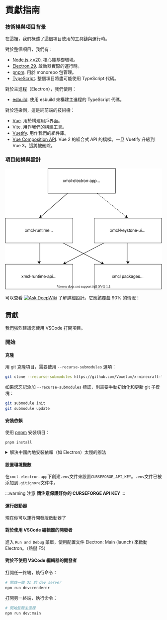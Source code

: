 # 貢獻指南
### 技術棧與項目背景

在這裡，我們概述了這個項目使用的工具鏈與運行時。

對於整個項目，我們有：

- [Node.js >=20](https://nodejs.org/). 核心庫基礎環境。
- [Electron 29](https://electron.atom.io). 啟動器實際的運行時。
- [pnpm](https://pnpm.io/). 用於 monorepo 包管理。
- [TypeScript](https://www.typescriptlang.org/). 整個項目將盡可能使用 TypeScript 代碼。

對於主進程（Electron），我們使用：

- [esbuild](https://esbuild.github.io/). 使用 esbuild 來構建主進程的 TypeScript 代碼。

對於渲染側，這是純前端的技術棧：

- [Vue](https://vuejs.org). 用於構建用戶界面。
- [Vite](https://vitejs.dev/). 用作我們的構建工具。
- [Vuetify](https://vuetifyjs.com/). 用作我們的組件庫。
- [Vue Composition API](https://github.com/vuejs/composition-api). Vue 2 的組合式 API 的橋樑。一旦 Vuetify 升級到 Vue 3，這將被刪除。

### 項目結構與設計

![diagram](../../assets/diagram.svg)

可以查看 [![Ask DeepWiki](https://deepwiki.com/badge.svg)](https://deepwiki.com/Voxelum/x-minecraft-launcher) 了解詳細設計。它應該覆蓋 90% 的情況！

## 貢獻

我們強烈建議您使用 VSCode 打開項目。

### 開始

#### 克隆

用 git 克隆項目，需要使用 `--recurse-submodules` 選項：

```bash
git clone --recurse-submodules https://github.com/Voxelum/x-minecraft-launcher
```

如果您忘記添加 `--recurse-submodules` 標誌，則需要手動初始化和更新 git 子模塊：

```bash
git submodule init
git submodule update
```

#### 安裝依賴

使用 [pnpm](https://pnpm.io) 安裝項目：

```
pnpm install
```

<details>
  <summary> 解決中國內地安裝依賴（如 Electron）太慢的辦法 </summary>

  打開您的 git bash，在 `pnpm i` 前面加上 `registry=https://registry.npm.taobao.org electron_mirror="https://npm.taobao.org/mirrors/electron/"`。使用內地阿里提供的 npm 以及 Electron 的鏡像。

  最終輸入的 command 也就是

  ```bash
  registry=https://registry.npm.taobao.org electron_mirror="https://npm.taobao.org/mirrors/electron/" pnpm i
  ```
</details>

#### 設置環境變數
在`xmcl-electron-app`下創建`.env`文件來設置`CURSEFORGE_API_KEY`。`.env`文件已被添加到`.gitignore`文件中。

:::warning 注意
**請注意保護好你的 CURSEFORGE API KEY**
:::

#### 運行啟動器

現在你可以運行開發版啟動器了

#### 對於使用 VSCode 編輯器的開發者

進入 `Run and Debug` 菜單，使用配置文件 Electron: Main (launch) 來啟動 Electron。（熱鍵 F5）

#### 對於不使用 VSCode 編輯器的開發者

打開任一終端，執行命令：

```bash
# 開啟一個 UI 的 dev server
npm run dev:renderer
```

打開另一終端，執行命令：

``` bash
# 開始監聽主進程
npm run dev:main
```
